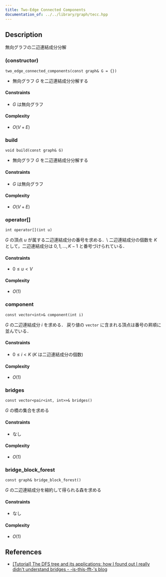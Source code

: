 ```yaml
---
title: Two-Edge Connected Components
documentation_of: ../../library/graph/tecc.hpp
---
```


## Description
無向グラフの二辺連結成分分解

### (constructor)
```
two_edge_connected_components(const graph& G = {})
```
- 無向グラフ $G$ を二辺連結成分分解する

#### Constraints
- $G$ は無向グラフ

#### Complexity
- $O(V+E)$

### build
```
void build(const graph& G)
```
- 無向グラフ $G$ を二辺連結成分分解する

#### Constraints
- $G$ は無向グラフ

#### Complexity
- $O(V+E)$

### operator[]
```
int operator[](int u)
```
$G$ の頂点 $u$ が属する二辺連結成分の番号を求める．\\
二辺連結成分の個数を $K$ として，二辺連結成分は $0,1,\ldots,K-1$ と番号づけられている．

#### Constraints
- $0\le u\lt V$

#### Complexity
- $O(1)$

### component
```
const vector<int>& component(int i)
```
$G$ の二辺連結成分 $i$ を求める．
戻り値の ``vector`` に含まれる頂点は番号の昇順に並んでいる．

#### Constraints
- $0\le i\lt K$ ($K$ は二辺連結成分の個数)

#### Complexity
- $O(1)$

### bridges
```
const vector<pair<int, int>>& bridges()
```
$G$ の橋の集合を求める

#### Constraints
- なし

#### Complexity
- $O(1)$

### bridge_block_forest
```
const graph& bridge_block_forest()
```
$G$ の二辺連結成分を縮約して得られる森を求める

#### Constraints
- なし

#### Complexity
- $O(1)$

## References
- [[Tutorial] The DFS tree and its applications: how I found out I really didn't understand bridges - -is-this-fft-'s blog](https://codeforces.com/blog/entry/68138)
